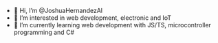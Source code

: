 - 👋 Hi, I’m @JoshuaHernandezAl
- 👀 I’m interested in web development, electronic and IoT
- 🌱 I’m currently learning web development with JS/TS, microcontroller programming and C#



